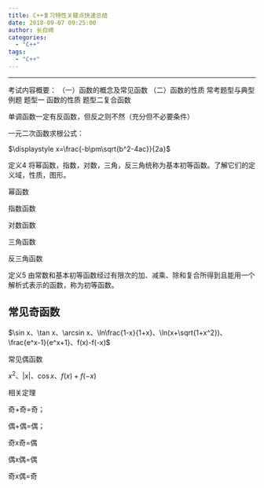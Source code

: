 ```yaml
---
title: C++复习特性关键点快速总结
date: 2018-09-07 09:25:00
author: 长白崎
categories:
  - "C++"
tags:
  - "C++"
---
```




***
考试内容概要：
（一）函数的概念及常见函数
（二）函数的性质
常考题型与典型例题
题型一 函数的性质
题型二复合函数


单调函数一定有反函数，但反之则不然（充分但不必要条件）



一元二次函数求根公式：

$\displaystyle x=\frac{-b\pm\sqrt{b^2-4ac}}{2a}$



定义4	将幂函数，指数，对数，三角，反三角统称为基本初等函数。了解它们的定义域，性质，图形。

幂函数

指数函数

对数函数

三角函数

反三角函数

定义5	由常数和基本初等函数经过有限次的加、减乘、除和复合所得到且能用一个解析式表示的函数，称为初等函数。



## 常见奇函数

$\sin x、\tan x、\arcsin x、\ln\frac{1-x}{1+x}、\ln(x+\sqrt{1+x^2})、\frac{e^x-1}{e^x+1}、f(x)-f(-x)$

常见偶函数

$x^2、|x|、\cos x、f(x)+f(-x)$

相关定理

奇+奇=奇；

偶+偶=偶；

奇x奇=偶

偶x偶=偶

奇x偶=奇